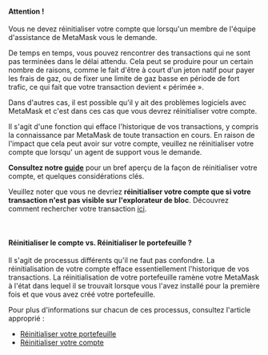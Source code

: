 
#### Attention !


Vous ne devez réinitialiser votre compte que lorsqu'un membre de l'équipe d'assistance de MetaMask vous le demande.



De temps en temps, vous pouvez rencontrer des transactions qui ne sont pas terminées dans le délai attendu. Cela peut se produire pour un certain nombre de raisons, comme le fait d'être à court d'un jeton natif pour payer les frais de gaz, ou de fixer une limite de gaz basse en période de fort trafic, ce qui fait que votre transaction devient « périmée ».


Dans d'autres cas, il est possible qu'il y ait des problèmes logiciels avec MetaMask et c'est dans ces cas que vous devrez réinitialiser votre compte. 


Il s'agit d'une fonction qui efface l'historique de vos transactions, y compris la connaissance par MetaMask de toute transaction en cours. En raison de l'impact que cela peut avoir sur votre compte, veuillez ne réinitialiser votre compte que lorsqu' un agent de support vous le demande.


**Consultez notre [guide](https://support.metamask.io/hc/en-us/articles/360015488891)** pour un bref aperçu de la façon de réinitialiser votre compte, et quelques considérations clés. 


Veuillez noter que vous ne devriez **réinitialiser votre compte que si votre transaction n'est pas visible sur l'explorateur de bloc**. Découvrez comment rechercher votre transaction [ici](https://support.metamask.io/hc/en-us/articles/360057536611).


 



#### Réinitialiser le compte vs. Réinitialiser le portefeuille ?


Il s'agit de processus différents qu'il ne faut pas confondre. La réinitialisation de votre compte efface essentiellement l'historique de vos transactions. La réinitialisation de votre portefeuille ramène votre MetaMask à l'état dans lequel il se trouvait lorsque vous l'avez installé pour la première fois et que vous avez créé votre portefeuille.


Pour plus d'informations sur chacun de ces processus, consultez l'article approprié :


* [Réinitialiser votre portefeuille](https://support.metamask.io/hc/en-us/articles/4556918516763)
* [Réinitialiser votre compte](https://support.metamask.io/hc/en-us/articles/360015488891)


